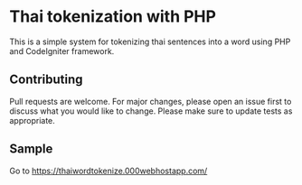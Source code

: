 # Thai tokenization with PHP
This is a simple system for tokenizing thai sentences into a word using PHP and CodeIgniter framework.

## Contributing
Pull requests are welcome. For major changes, please open an issue first to discuss what you would like to change.
Please make sure to update tests as appropriate.

## Sample
Go to https://thaiwordtokenize.000webhostapp.com/
